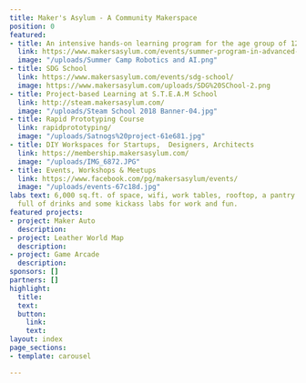 ```yaml
---
title: Maker's Asylum - A Community Makerspace
position: 0
featured:
- title: An intensive hands-on learning program for the age group of 12-16 years
  link: https://www.makersasylum.com/events/summer-program-in-advanced-robotics-and-ai/
  image: "/uploads/Summer Camp Robotics and AI.png"
- title: SDG School
  link: https://www.makersasylum.com/events/sdg-school/
  image: https://www.makersasylum.com/uploads/SDG%20SChool-2.png
- title: Project-based Learning at S.T.E.A.M School
  link: http://steam.makersasylum.com/
  image: "/uploads/Steam School 2018 Banner-04.jpg"
- title: Rapid Prototyping Course
  link: rapidprototyping/
  image: "/uploads/Satnogs%20project-61e681.jpg"
- title: DIY Workspaces for Startups,  Designers, Architects
  link: https://membership.makersasylum.com/
  image: "/uploads/IMG_6872.JPG"
- title: Events, Workshops & Meetups
  link: https://www.facebook.com/pg/makersasylum/events/
  image: "/uploads/events-67c18d.jpg"
labs text: 6,000 sq.ft. of space, wifi, work tables, rooftop, a pantry with a fridge
  full of drinks and some kickass labs for work and fun.
featured projects:
- project: Maker Auto
  description:
- project: Leather World Map
  description:
- project: Game Arcade
  description:
sponsors: []
partners: []
highlight:
  title:
  text:
  button:
    link:
    text:
layout: index
page_sections:
- template: carousel

---
```

